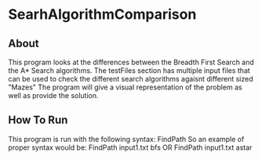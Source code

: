 # SearhAlgorithmComparison
## About
This program looks at the differences between the Breadth First Search and the A* Search algorithms. The testFiles section has multiple input files that can be used to check the different search algorithms agaisnt different sized "Mazes" The program will give a visual representation of the problem as well as provide the solution.

## How To Run
This program is run with the following syntax:
  FindPath <inputFile> <SearchAlgorithm>
So an example of proper syntax would be:
  FindPath input1.txt bfs
OR
  FindPath input1.txt astar

